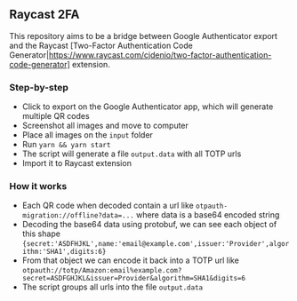 ## Raycast 2FA

This repository aims to be a bridge between Google Authenticator export and the Raycast [Two-Factor Authentication Code Generator|https://www.raycast.com/cjdenio/two-factor-authentication-code-generator] extension.

### Step-by-step

- Click to export on the Google Authenticator app, which will generate multiple QR codes
- Screenshot all images and move to computer
- Place all images on the `input` folder
- Run `yarn && yarn start`
- The script will generate a file `output.data` with all TOTP urls
- Import it to Raycast extension

### How it works

- Each QR code when decoded contain a url like `otpauth-migration://offline?data=...` where data is a base64 encoded string
- Decoding the base64 data using protobuf, we can see each object of this shape `{secret:'ASDFHJKL',name:'email@example.com',issuer:'Provider',algorithm:'SHA1',digits:6}`
- From that object we can encode it back into a TOTP url like `otpauth://totp/Amazon:email%example.com?secret=ASDFGHJKL&issuer=Provider&algorithm=SHA1&digits=6`
- The script groups all urls into the file `output.data`

